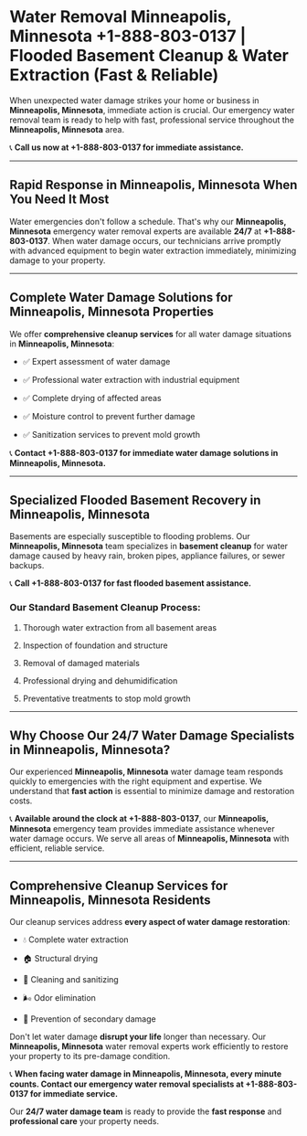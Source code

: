 # Water Removal Minneapolis, Minnesota +1-888-803-0137 | Flooded Basement Cleanup & Water Extraction (Fast & Reliable)

When unexpected water damage strikes your home or business in **Minneapolis, Minnesota**, immediate action is crucial. Our emergency water removal team is ready to help with fast, professional service throughout the **Minneapolis, Minnesota** area. 

📞 **Call us now at +1-888-803-0137 for immediate assistance.**

---

## Rapid Response in Minneapolis, Minnesota When You Need It Most

Water emergencies don't follow a schedule. That's why our **Minneapolis, Minnesota** emergency water removal experts are available **24/7** at **+1-888-803-0137**. When water damage occurs, our technicians arrive promptly with advanced equipment to begin water extraction immediately, minimizing damage to your property.

---

## Complete Water Damage Solutions for Minneapolis, Minnesota Properties

We offer **comprehensive cleanup services** for all water damage situations in **Minneapolis, Minnesota**:

- ✅ Expert assessment of water damage  
- ✅ Professional water extraction with industrial equipment  
- ✅ Complete drying of affected areas  
- ✅ Moisture control to prevent further damage  
- ✅ Sanitization services to prevent mold growth  

📞 **Contact +1-888-803-0137 for immediate water damage solutions in Minneapolis, Minnesota.**

---

## Specialized Flooded Basement Recovery in Minneapolis, Minnesota

Basements are especially susceptible to flooding problems. Our **Minneapolis, Minnesota** team specializes in **basement cleanup** for water damage caused by heavy rain, broken pipes, appliance failures, or sewer backups. 

📞 **Call +1-888-803-0137 for fast flooded basement assistance.**

### Our Standard Basement Cleanup Process:
1. Thorough water extraction from all basement areas  
2. Inspection of foundation and structure  
3. Removal of damaged materials  
4. Professional drying and dehumidification  
5. Preventative treatments to stop mold growth  

---

## Why Choose Our 24/7 Water Damage Specialists in Minneapolis, Minnesota?

Our experienced **Minneapolis, Minnesota** water damage team responds quickly to emergencies with the right equipment and expertise. We understand that **fast action** is essential to minimize damage and restoration costs.

📞 **Available around the clock at +1-888-803-0137**, our **Minneapolis, Minnesota** emergency team provides immediate assistance whenever water damage occurs. We serve all areas of **Minneapolis, Minnesota** with efficient, reliable service.

---

## Comprehensive Cleanup Services for Minneapolis, Minnesota Residents

Our cleanup services address **every aspect of water damage restoration**:

- 💧 Complete water extraction  
- 🏠 Structural drying  
- 🧼 Cleaning and sanitizing  
- 🌬️ Odor elimination  
- 🚫 Prevention of secondary damage  

Don't let water damage **disrupt your life** longer than necessary. Our **Minneapolis, Minnesota** water removal experts work efficiently to restore your property to its pre-damage condition.

📞 **When facing water damage in Minneapolis, Minnesota, every minute counts. Contact our emergency water removal specialists at +1-888-803-0137 for immediate service.**

Our **24/7 water damage team** is ready to provide the **fast response** and **professional care** your property needs.
